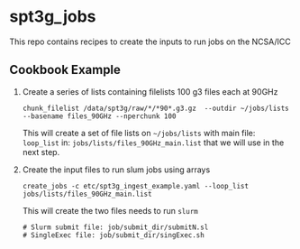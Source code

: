 spt3g_jobs
==============================================

This repo contains recipes to create the inputs to run jobs on the NCSA/ICC

Cookbook Example
--------

1. Create a series of lists containing filelists 100 g3 files each at 90GHz

   ```chunk_filelist /data/spt3g/raw/*/*90*.g3.gz  --outdir ~/jobs/lists  --basename files_90GHz --nperchunk 100```
   
   This will create a set of file lists on `~/jobs/lists` with main file: `loop_list` in: `jobs/lists/files_90GHz_main.list` that we will use in the next step. 

2. Create the input files to run slum jobs using arrays

   ```create_jobs -c etc/spt3g_ingest_example.yaml --loop_list jobs/lists/files_90GHz_main.list```

   This will create the two files needs to run `slurm`
   ```
   # Slurm submit file: job/submit_dir/submitN.sl
   # SingleExec file: job/submit_dir/singExec.sh
   ```
